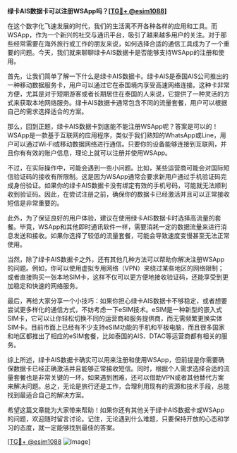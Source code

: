**绿卡AIS数据卡可以注册WSApp吗？[[TG💪+ @esim1088](https://t.me/s/esim1088)]**

在这个数字化飞速发展的时代，我们的生活离不开各种各样的应用和工具。而WSApp，作为一个新兴的社交与通讯平台，吸引了越来越多用户的关注。对于那些经常需要在海外旅行或工作的朋友来说，如何选择合适的通信工具成为了一个重要的问题。今天，我们就来聊聊绿卡AIS数据卡是否能够支持WSApp的注册和使用。

首先，让我们简单了解一下什么是绿卡AIS数据卡。绿卡AIS是泰国AIS公司推出的一种移动数据服务卡，用户可以通过它在泰国境内享受高速网络连接。这种卡非常方便，尤其是对于短期游客或者长期居住在泰国的人来说，它提供了一种灵活的方式来获取本地网络服务。绿卡AIS数据卡通常包含不同的流量套餐，用户可以根据自己的需求选择适合的方案。

那么，回到正题，绿卡AIS数据卡到底能不能注册WSApp呢？答案是可以的！WSApp是一款基于互联网的应用程序，类似于我们熟知的WhatsApp或Line，用户可以通过Wi-Fi或移动数据网络进行通信。只要你的设备能够连接到互联网，并且你有有效的账户信息，理论上就可以注册并使用WSApp。

不过，在实际操作中，可能会遇到一些小问题。比如，某些运营商可能会对国际短信验证码的接收有所限制。这是因为WSApp通常会要求新用户通过手机验证码完成身份验证。如果你的绿卡AIS数据卡没有绑定有效的手机号码，可能就无法顺利收到验证码。因此，在尝试注册之前，确保你的数据卡已经激活并且可以正常接收短信是非常重要的。

此外，为了保证良好的用户体验，建议在使用绿卡AIS数据卡时选择高流量的套餐。毕竟，WSApp和其他即时通讯软件一样，需要消耗一定的数据流量来进行消息发送和接收。如果你选择了较低的流量套餐，可能会导致速度变慢甚至无法正常使用。

当然，除了绿卡AIS数据卡之外，还有其他几种方法可以帮助你解决注册WSApp的问题。例如，你可以使用虚拟专用网络（VPN）来绕过某些地区的网络限制；或者直接购买一张本地SIM卡，这样不仅可以更方便地接收验证码，还能享受到更加稳定和快速的网络服务。

最后，再给大家分享一个小技巧：如果你担心绿卡AIS数据卡不够稳定，或者想要尝试更多样化的通信方式，不妨考虑一下eSIM技术。eSIM是一种新型的嵌入式SIM卡，它可以让你轻松切换不同的运营商和服务提供商，而无需频繁更换实体SIM卡。目前市面上已经有不少支持eSIM功能的手机和平板电脑，而且很多国家和地区都推出了相应的eSIM套餐，比如泰国的AIS、DTAC等运营商都有相关的服务。

综上所述，绿卡AIS数据卡确实可以用来注册和使用WSApp，但前提是你需要确保数据卡已经正确激活并且能够正常接收短信。同时，根据个人需求选择合适的流量套餐也是非常关键的一环。如果遇到困难，还可以借助VPN或者其他替代方案来解决问题。总之，无论是旅行还是工作，合理利用现有的资源和技术手段，总能找到最适合自己的解决方案。

希望这篇文章能为大家带来帮助！如果你还有其他关于绿卡AIS数据卡或WSApp的问题，欢迎随时留言讨论。记住，无论遇到什么难题，只要保持开放的心态和学习的态度，就一定能够找到最佳的答案。

[[TG💪+ @esim1088](https://t.me/s/esim1088) ![Image](https://i.postimg.cc/4NQfJmqS/Snipaste-2025-05-13-00-14-12.png)]